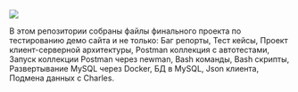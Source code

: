 <br>
<img src="https://github.com/zubik62/Test/workflows/TestActions/badge.svg?branch=main"><br>

В этом репозитории собраны файлы финального проекта по тестированию демо сайта и не только:
Баг репорты,
Тест кейсы,
Проект клиент-серверной архитектуры,
Postman коллекция с автотестами,
Запуск коллекции Postman через newman,
Bash команды,
Bash скрипты,
Развертывание MySQL через Docker,
БД в MySQL,
Json клиента,
Подмена данных с Charles.
